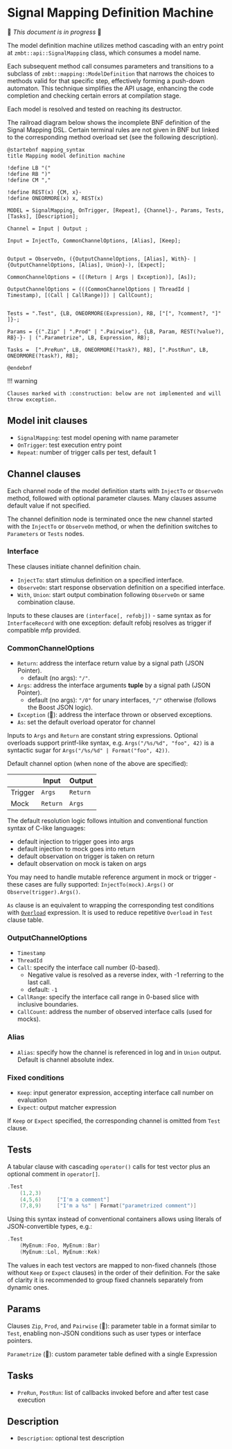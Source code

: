 <!-- (c) Copyright 2024 Zenseact AB -->
<!-- SPDX-License-Identifier: Apache-2.0 -->

# Signal Mapping Definition Machine

:construction: *This document is in progress* :construction:

The model definition machine utilizes method cascading with an entry point at
`zmbt::api::SignalMapping` class, which consumes a model name.

Each subsequent method call consumes parameters and transitions to a
subclass of `zmbt::mapping::ModelDefinition` that narrows the choices to methods
valid for that specific step, effectively forming a push-down automaton.
This technique simplifies the API usage, enhancing the code completion
and checking certain errors at compilation stage.

Each model is resolved and tested on reaching its destructor.

The railroad diagram below shows the incomplete BNF definition of the
Signal Mapping DSL. Certain terminal rules are not given in BNF but linked to the
corresponding method overload set (see the following description).


```plantuml
@startebnf mapping_syntax
title Mapping model definition machine

!define LB "("
!define RB ")"
!define CM ","

!define REST(x) {CM, x}-
!define ONEORMORE(x) x, REST(x)

MODEL = SignalMapping, OnTrigger, [Repeat], {Channel}-, Params, Tests, [Tasks], [Description];

Channel = Input | Output ;

Input = InjectTo, CommonChannelOptions, [Alias], [Keep];


Output = ObserveOn, ({OutputChannelOptions, [Alias], With}- | {OutputChannelOptions, [Alias], Union}-), [Expect];

CommonChannelOptions = ([(Return | Args | Exception)], [As]);

OutputChannelOptions = (((CommonChannelOptions | ThreadId | Timestamp), [(Call | CallRange)]) | CallCount);


Tests = ".Test", {LB, ONEORMORE(Expression), RB, ["[", ?comment?, "]" ]}-;

Params = {(".Zip" | ".Prod" | ".Pairwise"), {LB, Param, REST(?value?), RB}-}- | (".Parametrize", LB, Expression, RB);

Tasks =  [".PreRun", LB, ONEORMORE(?task?), RB], [".PostRun", LB, ONEORMORE(?task?), RB];

@endebnf
```





!!! warning

    Clauses marked with :construction: below are not implemented and will throw exception.



## Model init clauses

 - `SignalMapping`: test model opening with name parameter
 - `OnTrigger`: test execution entry point
 - `Repeat`: number of trigger calls per test, default 1

## Channel clauses

Each channel node of the model definition starts with `InjectTo` or `ObserveOn` method,
followed with optional parameter clauses. Many clauses assume default value if not specified.

The channel definition node is terminated once the new channel started with the
`InjectTo` or `ObserveOn` method, or when the definition switches to `Parameters`
or `Tests` nodes.



### Interface

These clauses initiate channel definition chain.

 - `InjectTo`: start stimulus definition on a specified interface.
 - `ObserveOn`: start response observation definition on a specified interface.
 - `With`, `Union`: start output combination following `ObserveOn` or same combination clause.

Inputs to these clauses are `(interface[, refobj])` - same syntax as for `InterfaceRecord`
with one exception: default refobj resolves as trigger if compatible mfp provided.

### CommonChannelOptions

 - `Return`: address the interface return value by a signal path (JSON Pointer).
     - default (no args): `"/"`.
 - `Args`: address the interface arguments **tuple** by a signal path (JSON Pointer).
     - default (no args): `"/0"` for unary interfaces, `"/"` otherwise (follows the Boost JSON logic).
 - `Exception` (:construction:): address the interface thrown or observed exceptions.
 - `As`: set the default overload operator for channel

Inputs to `Args` and `Return` are constant string expressions. Optional overloads support printf-like syntax,
e.g. `Args("/%s/%d", "foo", 42)` is a syntactic sugar for `Args("/%s/%d" | Format("foo", 42))`.

Default channel option (when none of the above are specified):

|         |Input   |Output  |
|---------|--------|--------|
|Trigger  |`Args`  |`Return`|
|Mock     |`Return`|`Args`  |

The default resolution logic follows intuition and conventional function syntax of C-like languages:
- default injection to trigger goes into args
- default injection to mock goes into return
- default observation on trigger is taken on return
- default observation on mock is taken on args

You may need to handle mutable reference argument in mock or trigger - these cases are fully supported:
`InjectTo(mock).Args()` or `Observe(trigger).Args()`.

`As` clause is an equivalent to wrapping the corresponding test conditions with
[`Overload`](/dsl-reference/expressions/#overload) expression. It is used to reduce repetitive `Overload` in `Test` clause table.

### OutputChannelOptions

 - `Timestamp`
 - `ThreadId`
 - `Call`: specify the interface call number (0-based).
     - Negative value is resolved as a reverse index, with -1 referring to the last call.
     - default: `-1`
 - `CallRange`: specify the interface call range in 0-based slice with inclusive boundaries.
 - `CallCount`: address the number of observed interface calls (used for mocks).

### Alias

 - `Alias`: specify how the channel is referenced in log and in `Union` output. Default is channel absolute index.

### Fixed conditions

 - `Keep`: input generator expression, accepting interface call number on evaluation
 - `Expect`: output matcher expression

If `Keep` or `Expect` specified, the corresponding channel is omitted from `Test` clause.

## Tests

A tabular clause with cascading `operator()` calls for test vector plus an optional comment in `operator[]`.

```c++
.Test
    (1,2,3)
    (4,5,6)     ["I'm a comment"]
    (7,8,9)     ["I'm a %s" | Format("parametrized comment")]
```

Using this syntax instead of conventional containers allows using literals of JSON-convertible types, e.g.:

```c++
.Test
    (MyEnum::Foo, MyEnum::Bar)
    (MyEnum::Lol, MyEnum::Kek)
```

The values in each test vectors are mapped to non-fixed channels (those without `Keep` or `Expect` clauses)
in the order of their definition. For the sake of clarity it is recommended to group fixed channels separately from dynamic ones.

## Params

Clauses `Zip`, `Prod`, and `Pairwise` (:construction:): parameter table in a format similar to `Test`,
enabling non-JSON conditions such as user types or interface pointers.

`Parametrize` (:construction:): custom parameter table defined with a single Expression

## Tasks

- `PreRun`, `PostRun`: list of callbacks invoked before and after test case execution

## Description

 - `Description`: optional test description
